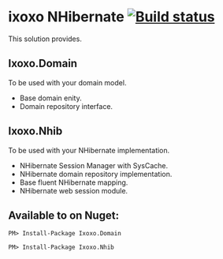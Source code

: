 ixoxo NHibernate [![Build status](https://ci.appveyor.com/api/projects/status/gwx6n2keo4r4tw5x)](https://ci.appveyor.com/project/nicbell/ixoxonhibernate)
===============

This solution provides.

## Ixoxo.Domain
To be used with your domain model.
* Base domain enity.
* Domain repository interface.

## Ixoxo.Nhib
To be used with your NHibernate implementation.
* NHibernate Session Manager with SysCache.
* NHibernate domain repository implementation.
* Base fluent NHibernate mapping.
* NHibernate web session module.

## Available to on Nuget: 
```
PM> Install-Package Ixoxo.Domain
```
```
PM> Install-Package Ixoxo.Nhib
```
